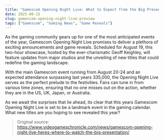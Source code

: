 ```yaml
---
title: "Gamescom Opening Night Live: What to Expect from the Big Presentation"
date: 2025-08-15
slug: gamescom-opening-night-live-preview
tags: ["Gamescom", "Gaming News", "Game Reveals"]
---
```


As the gaming community gears up for one of the most anticipated events of the year, Gamescom Opening Night Live promises to deliver a plethora of exciting announcements and game reveals. Scheduled for August 19, this two-hour showcase, hosted by the ever-charismatic Geoff Keighley, will feature updates from major studios and the unveiling of new titles that could redefine the gaming landscape.

With the main Gamescom event running from August 20-24 and an expected attendance surpassing last years 335,000, the Opening Night Live serves as the perfect prelude to the festivities. Fans can tune in from various time zones, ensuring that no one misses out on the action, whether they are in the US, UK, Japan, or Australia.

As we await the surprises that lie ahead, its clear that this years Gamescom Opening Night Live is set to be a landmark event in the gaming calendar. What new titles are you hoping to see revealed this year?
> Original source: https://www.videogameschronicle.com/news/gamescom-opening-night-live-heres-where-to-watch-the-big-presentation/